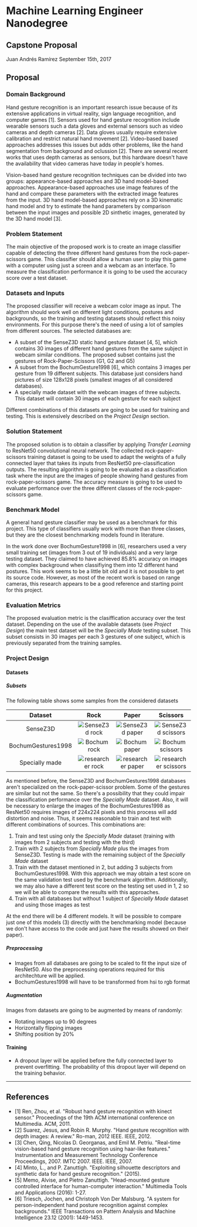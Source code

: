 # Machine Learning Engineer Nanodegree
## Capstone Proposal
Juan Andrés Ramírez
September 15th, 2017

## Proposal

### Domain Background

Hand gesture recognition is an important research issue because of its extensive applications in virtual reality, sign language recognition, and computer games [1]. Sensors used for hand gesture recognition include wearable sensors such a data gloves and external sensors such as video cameras and depth cameras [2]. Data gloves usually require extensive calibration and restrict natural hand movement [2]. Video-based based approaches addresses this issues but adds other problems, like the hand segmentation from background and oclussion [2]. There are several recent works that uses depth cameras as sensors, but this hardware doesn't have the availability that video cameras have today in people's homes.

Vision-based hand gesture recognition techniques can be divided into two groups: appearance-based approaches and 3D hand model-based approaches. Appearance-based approaches use image features of the hand and compare these parameters with the extracted image features from the input. 3D hand model-based approaches rely on a 3D kinematic hand model and try to estimate the hand parameters by comparison between the input images and
possible 2D sinthetic images, generated by the 3D hand model [3].


### Problem Statement

The main objective of the proposed work is to create an image classifier capable of detecting the three different hand gestures from the rock-paper-scissors game. This classifier should allow a human user to play this game with a computer using just a screen and a webcam as an interface. To measure the classification performance it is going to be used the accuracy score over a test dataset.

### Datasets and Inputs

The proposed classifier will receive a webcam color image as input. The algorithm should work well on different light conditions, postures and backgrounds, so the training and testing datasets should reflect this noisy environments. For this purpose there's the need of using a lot of samples from different sources. The selected databases are:
* A subset of the SenseZ3D static hand gesture dataset [4, 5], which contains 30 images of different hand gestures from the same subject in webcam similar conditions. The proposed subset contains just the gestures of Rock-Paper-Scissors (G1, G2 and G5)
* A subset from the BochumGesture1998 [6], which contains 3 images per gesture from 19 different subjects. This database just considers hand pictures of size 128x128 pixels (smallest images of all considered databases).
* A specially made dataset with the webcam images of three subjects. This dataset will contain 30 images of each gesture for each subject

Different combinations of this datasets are going to be used for training and testing. This is extensively described on the *Project Design* section.

### Solution Statement

The proposed solution is to obtain a classifier by applying *Transfer Learning* to ResNet50 convolutional neural network. The collected rock-paper-scissors training dataset is going to be used to adapt the weights of a fully connected layer that takes its inputs from ResNet50 pre-classification outputs. The resulting algorithm is going to be evaluated as a classification task where the input are the images of people showing hand gestures from rock-paper-scissors game. The accuracy measure is going to be used to evaluate performance over the three different classes of the rock-paper-scissors game.

### Benchmark Model

A general hand gesture classifier may be used as a benchmark for this project. This type of classifiers usually work with more than three classes, but they are the closest benchmarking models found in literature.

In the work done over BochumGesture1998 in [6], researchers used a very small training set (images from 3 out of 19 individuals) and a very large testing dataset. They claimed to have achieved 85.8% accuracy on images with complex background when classifiying them into 12 different hand postures. This work seems to be a little bit old and it is not possible to get its source code. However, as most of the recent work is based on range cameras, this research appears to be a good reference and starting point for this project.

### Evaluation Metrics

The proposed evaluation metric is the clasiffication accuracy over the test dataset. Depending on the use of the available datasets (see *Project Design*) the main test dataset will be the *Specially Made* testing subset. This subset consists in 30 images per each 3 gestures of one subject, which is previously separated from the training samples.

### Project Design

#### Datasets

##### Subsets

The following table shows some samples from the considered datasets

|Dataset| Rock        | Paper           | Scissors  |
|:----------:|:-------------:|:-------------:|:-----:|
|SenseZ3D|![SenseZ3d rock](https://s3-us-west-2.amazonaws.com/mtcapps/mlcapstone/images/rock.png)|![SenseZ3d paper](https://s3-us-west-2.amazonaws.com/mtcapps/mlcapstone/images/paper.png)|![SenseZ3d scissors](https://s3-us-west-2.amazonaws.com/mtcapps/mlcapstone/images/scissors.png)
|BochumGestures1998|![Bochum rock](https://s3-us-west-2.amazonaws.com/mtcapps/mlcapstone/images/carstenk01c00R.png)|![Bochum paper](https://s3-us-west-2.amazonaws.com/mtcapps/mlcapstone/images/carstenk03c00R.png)|![Bochum scissors](https://s3-us-west-2.amazonaws.com/mtcapps/mlcapstone/images/rashidm11c00R.png)|
|Specially made| ![researcher rock](https://s3-us-west-2.amazonaws.com/mtcapps/mlcapstone/images/WIN_20170914_16_43_28_Pro.jpg)      | ![researcher paper](https://s3-us-west-2.amazonaws.com/mtcapps/mlcapstone/images/WIN_20170914_16_43_43_Pro.jpg) | ![researcher scissors](https://s3-us-west-2.amazonaws.com/mtcapps/mlcapstone/images/WIN_20170914_16_43_38_Pro.jpg) |

As mentioned before, the SenseZ3D and BochumGestures1998 databases aren't specialized on the rock-paper-scissor problem. Some of the gestures are similar but not the same. So there's a possibility that they could impair the classification performance over the *Specially Made* dataset. Also, it will be necessary to enlarge the images of the BochumGestures1998 as ResNet50 requires images of 224x224 pixels and this process will add distortion and noise. Thus, it seems reasonable to train and test with different combinations of sources. This combinations are:
1. Train and test using only the *Specially Made* dataset (training with images from 2 subjects and testing with the third)
2. Train with 2 subjects from *Specially Made* plus the images from SenseZ3D. Testing is made with the remaining subject of the *Specially Made* dataset
3. Train with the dataset mentioned in 2, but adding 3 subjects from BochumGestures1998. With this approach we may obtain a test score on the same validation test used by the benchmark algorithm. Additionally, we may also have a different test score on the testing set used in 1, 2 so we will be able to compare the results with this approaches.
4. Train with all databases but without 1 subject of *Specially Made* dataset and using those images as test

At the end there will be 4 different models. It will be possible to compare just one of this models (3) directly with the benchmarking model (because we don't have access to the code and just have the results showed on their paper).

##### Preprocessing

* Images from all databases are going to be scaled to fit the input size of ResNet50. Also the preprocessing operations required for this architechture will be applied.
* BochumGestures1998 will have to be transformed from hsi to rgb format

##### Augmentation

Images from datasets are going to be augmented by means of randomly:

* Rotating images up to 90 degrees
* Horizontally flipping images
* Shifting position by 20%


#### Training

* A dropout layer will be applied before the fully connected layer to prevent overfitting. The probability of this dropout layer will depend on the training behavior.

-----------

## References
* [1] Ren, Zhou, et al. "Robust hand gesture recognition with kinect sensor." Proceedings of the 19th ACM international conference on Multimedia. ACM, 2011.
* [2] Suarez, Jesus, and Robin R. Murphy. "Hand gesture recognition with depth images: A review." Ro-man, 2012 IEEE. IEEE, 2012.
* [3] Chen, Qing, Nicolas D. Georganas, and Emil M. Petriu. "Real-time vision-based hand gesture recognition using haar-like features." Instrumentation and Measurement Technology Conference Proceedings, 2007. IMTC 2007. IEEE. IEEE, 2007.
* [4] Minto, L., and P. Zanuttigh. "Exploiting silhouette descriptors and synthetic data for hand gesture recognition." (2015).
* [5] Memo, Alvise, and Pietro Zanuttigh. "Head-mounted gesture controlled interface for human-computer interaction." Multimedia Tools and Applications (2016): 1-27.
* [6] Triesch, Jochen, and Christoph Von Der Malsburg. "A system for person-independent hand posture recognition against complex backgrounds." IEEE Transactions on Pattern Analysis and Machine Intelligence 23.12 (2001): 1449-1453.